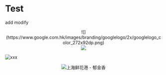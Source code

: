 # Test
add
modify



<center>
  ![](https://www.google.com.hk/images/branding/googlelogo/2x/googlelogo_color_272x92dp.png)
</center> 


<div style="text-align: center">
<img src="https://www.google.com.hk/images/branding/googlelogo/2x/googlelogo_color_272x92dp.png"/>
</div>


![xxx](https://www.google.com.hk/images/branding/googlelogo/2x/googlelogo_color_272x92dp.png)







<div align=center><img src="https://www.google.com.hk/images/branding/googlelogo/2x/googlelogo_color_272x92dp.png"  alt="上海鲜花港 - 郁金香" /></div>
